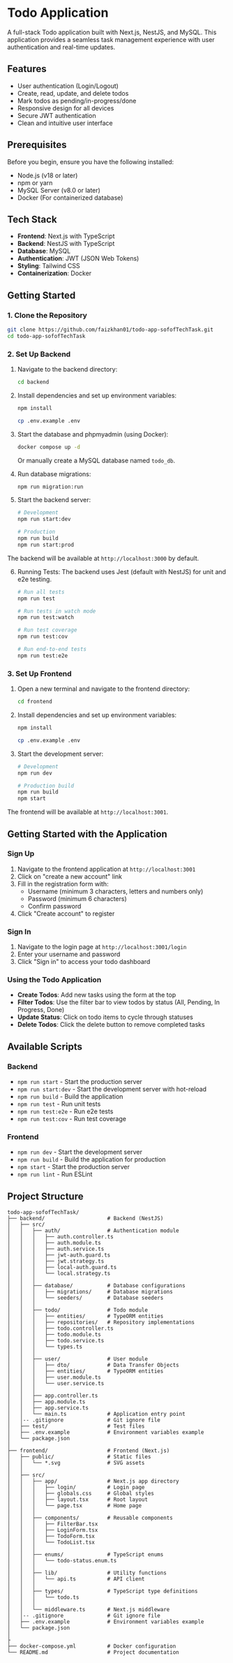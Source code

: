 # Todo Application

A full-stack Todo application built with Next.js, NestJS, and MySQL. This application provides a seamless task management experience with user authentication and real-time updates.

## Features

- User authentication (Login/Logout)
- Create, read, update, and delete todos
- Mark todos as pending/in-progress/done
- Responsive design for all devices
- Secure JWT authentication
- Clean and intuitive user interface

## Prerequisites

Before you begin, ensure you have the following installed:

- Node.js (v18 or later)
- npm or yarn
- MySQL Server (v8.0 or later)
- Docker (For containerized database)

## Tech Stack

- **Frontend**: Next.js with TypeScript
- **Backend**: NestJS with TypeScript
- **Database**: MySQL
- **Authentication**: JWT (JSON Web Tokens)
- **Styling**: Tailwind CSS
- **Containerization**: Docker

## Getting Started

### 1. Clone the Repository

```bash
git clone https://github.com/faizkhan01/todo-app-sofofTechTask.git
cd todo-app-sofofTechTask
```

### 2. Set Up Backend

1. Navigate to the backend directory:
   ```bash
   cd backend
   ```

2. Install dependencies and set up environment variables:
   ```bash
   npm install

   cp .env.example .env
   ```

3. Start the database and phpmyadmin (using Docker):
   ```bash
   docker compose up -d
   ```
   
   Or manually create a MySQL database named `todo_db`.

4. Run database migrations:
   ```bash
   npm run migration:run
   ```

5. Start the backend server:
   ```bash
   # Development
   npm run start:dev
   
   # Production
   npm run build
   npm run start:prod
   ```

The backend will be available at `http://localhost:3000` by default.

6. Running Tests:
The backend uses Jest (default with NestJS) for unit and e2e testing.
   ```bash
   # Run all tests
   npm run test

   # Run tests in watch mode
   npm run test:watch

   # Run test coverage
   npm run test:cov

   # Run end-to-end tests
   npm run test:e2e
   ```

### 3. Set Up Frontend

1. Open a new terminal and navigate to the frontend directory:
   ```bash
   cd frontend
   ```

2. Install dependencies and set up environment variables:
   ```bash
   npm install

   cp .env.example .env
   ```

3. Start the development server:
   ```bash
   # Development
   npm run dev
   
   # Production build
   npm run build
   npm start
   ```

The frontend will be available at `http://localhost:3001`.

## Getting Started with the Application

### Sign Up
1. Navigate to the frontend application at `http://localhost:3001`
2. Click on "create a new account" link
3. Fill in the registration form with:
   - Username (minimum 3 characters, letters and numbers only)
   - Password (minimum 6 characters)
   - Confirm password
4. Click "Create account" to register

### Sign In
1. Navigate to the login page at `http://localhost:3001/login`
2. Enter your username and password
3. Click "Sign in" to access your todo dashboard

### Using the Todo Application
- **Create Todos**: Add new tasks using the form at the top
- **Filter Todos**: Use the filter bar to view todos by status (All, Pending, In Progress, Done)
- **Update Status**: Click on todo items to cycle through statuses
- **Delete Todos**: Click the delete button to remove completed tasks

## Available Scripts

### Backend
- `npm run start` - Start the production server
- `npm run start:dev` - Start the development server with hot-reload
- `npm run build` - Build the application
- `npm run test` - Run unit tests
- `npm run test:e2e` - Run e2e tests
- `npm run test:cov` - Run test coverage

### Frontend
- `npm run dev` - Start the development server
- `npm run build` - Build the application for production
- `npm start` - Start the production server
- `npm run lint` - Run ESLint

## Project Structure

```
todo-app-sofofTechTask/
├── backend/                    # Backend (NestJS)
│   ├── src/
│   │   ├── auth/               # Authentication module
│   │   │   ├── auth.controller.ts
│   │   │   ├── auth.module.ts
│   │   │   ├── auth.service.ts
│   │   │   ├── jwt-auth.guard.ts
│   │   │   ├── jwt.strategy.ts
│   │   │   ├── local-auth.guard.ts
│   │   │   └── local.strategy.ts
│   │   │
│   │   ├── database/           # Database configurations
│   │   │   ├── migrations/     # Database migrations
│   │   │   └── seeders/        # Database seeders
│   │   │
│   │   ├── todo/               # Todo module
│   │   │   ├── entities/       # TypeORM entities
│   │   │   ├── repositories/   # Repository implementations
│   │   │   ├── todo.controller.ts
│   │   │   ├── todo.module.ts
│   │   │   ├── todo.service.ts
│   │   │   └── types.ts
│   │   │
│   │   ├── user/               # User module
│   │   │   ├── dto/            # Data Transfer Objects
│   │   │   ├── entities/       # TypeORM entities
│   │   │   ├── user.module.ts
│   │   │   └── user.service.ts
│   │   │
│   │   ├── app.controller.ts
│   │   ├── app.module.ts
│   │   ├── app.service.ts
│   │   └── main.ts             # Application entry point
│   │-- .gitignore              # Git ignore file
│   ├── test/                   # Test files
│   ├── .env.example            # Environment variables example
│   └── package.json
│
├── frontend/                   # Frontend (Next.js)
│   ├── public/                 # Static files
│   │   └── *.svg               # SVG assets
│   │
│   ├── src/
│   │   ├── app/                # Next.js app directory
│   │   │   ├── login/          # Login page
│   │   │   ├── globals.css     # Global styles
│   │   │   ├── layout.tsx      # Root layout
│   │   │   └── page.tsx        # Home page
│   │   │
│   │   ├── components/         # Reusable components
│   │   │   ├── FilterBar.tsx
│   │   │   ├── LoginForm.tsx
│   │   │   ├── TodoForm.tsx
│   │   │   └── TodoList.tsx
│   │   │
│   │   ├── enums/              # TypeScript enums
│   │   │   └── todo-status.enum.ts
│   │   │
│   │   ├── lib/                # Utility functions
│   │   │   └── api.ts          # API client
│   │   │
│   │   ├── types/              # TypeScript type definitions
│   │   │   └── todo.ts
│   │   │
│   │   └── middleware.ts       # Next.js middleware
│   │-- .gitignore              # Git ignore file
│   ├── .env.example            # Environment variables example
│   └── package.json
│
├
├── docker-compose.yml          # Docker configuration
└── README.md                   # Project documentation
```
